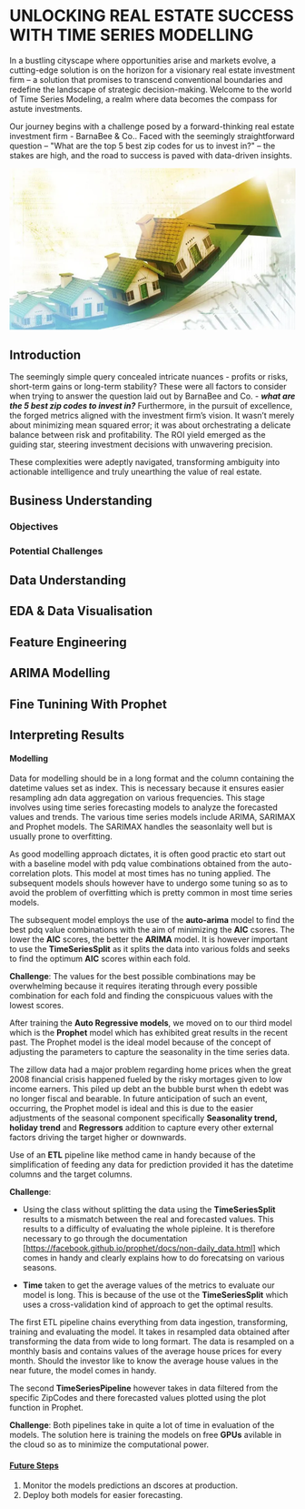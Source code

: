 # **UNLOCKING REAL ESTATE SUCCESS WITH TIME SERIES MODELLING**

In a bustling cityscape where opportunities arise and markets evolve, a cutting-edge solution is on the horizon for a visionary real estate investment firm – a solution that promises to transcend conventional boundaries and redefine the landscape of strategic decision-making. Welcome to the world of Time Series Modeling, a realm where data becomes the compass for astute investments.

Our journey begins with a challenge posed by a forward-thinking real estate investment firm - BarnaBee & Co.. Faced with the seemingly straightforward question – "What are the top 5 best zip codes for us to invest in?" – the stakes are high, and the road to success is paved with data-driven insights.

<div style='text-align:center'>
  <img src='./images/housing_crash.webp' width='800'/>
</div>

## Introduction

The seemingly simple query concealed intricate nuances - profits or risks, short-term gains or long-term stability? These were all factors to consider when trying to answer the question laid out by BarnaBee and Co. - **_what are the 5 best zip codes to invest in?_** Furthermore, in the pursuit of excellence, the forged metrics aligned with the investment firm’s vision. It wasn’t merely about minimizing mean squared error; it was about orchestrating a delicate balance between risk and profitability. The ROI yield emerged as the guiding star, steering investment decisions with unwavering precision.

These complexities were adeptly navigated, transforming ambiguity into actionable intelligence and truly unearthing the value of real estate.

## Business Understanding

### Objectives

### Potential Challenges

## Data Understanding

## EDA & Data Visualisation

## Feature Engineering

## ARIMA Modelling

## Fine Tunining With Prophet

## Interpreting Results
#### Modelling
Data for modelling should be in a long format and the column containing the datetime values set as index. This is necessary because it ensures easier resampling adn data aggregation on various frequencies.
This stage involves using time series forecasting models to analyze the forecasted values and trends. The various time series models include ARIMA, SARIMAX and Prophet models. The SARIMAX handles the seasonlaity well but is usually prone to overfitting. 

As good modelling approach dictates, it is often good practic eto start out with a baseline model with pdq value combinations obtained from the auto-correlation plots. This model at most times has no tuning applied. The subsequent models shouls however have to undergo some tuning so as to avoid the problem of overfitting which is pretty common in most time series models. 

The subsequent model employs the use of the **auto-arima** model to find the best pdq value combinations with the aim of minimizing the **AIC** csores. The lower the **AIC** scores, the better the **ARIMA** model. It is however important to use the **TimeSeriesSplit** as it splits the data into various folds and seeks to find the optimum **AIC** scores within each fold. 

**Challenge**: The values for the best possible combinations may be overwhelming because it requires iterating through every possible combination for each fold and finding the conspicuous values with the lowest scores.

After training the **Auto Regressive models**, we moved on to our third model which is the **Prophet** model which has exhibited great results in the recent past. The Prophet model is the ideal model because of the concept of adjusting the parameters to capture the seasonality in the time series data. 

The zillow data had a major problem regarding home prices when the great 2008 financial crisis happened fueled by the risky mortages given to low income earners. This piled up debt an the bubble burst when th edebt was no longer fiscal and bearable. In future anticipation of such an event, occurring, the Prophet model is ideal and this is due to the easier adjustments of the seasonal component specifically **Seasonality trend, holiday trend** and **Regressors** addition to capture every other external factors driving the target higher or downwards. 

Use of an **ETL** pipeline like method came in handy because of the simplification of feeding any data for prediction provided it has the datetime columns and the target columns. 

**Challenge**: 

* Using the class without splitting the data using the **TimeSeriesSplit** results to a mismatch between the real and forecasted values. This results to a difficulty of evaluating the whole pipleine. It is therefore necessary to go through the documentation [https://facebook.github.io/prophet/docs/non-daily_data.html] which comes in handy and clearly explains how to do forecatsing on various seasons.

* **Time** taken to get the average values of the metrics to evaluate our model is long. This is because of the use ot the **TimeSeriesSplit** which uses a cross-validation kind of approach to get the optimal results. 

The first ETL pipeline chains everything from data ingestion, transforming, training and evaluating the model. It takes in resampled data obtained after transforming the data from wide to long formart. The data is resampled on a monthly basis and contains values of the average house prices for every month. Should the investor like to know the average house values in the near future, the model comes in handy. 

The second **TimeSeriesPipeline** however takes in data filtered from the specific ZipCodes and there forecasted values plotted using the plot function in Prophet. 

**Challenge**: Both pipelines take in quite a lot of time in evaluation of the models. 
The solution here is training the models on free **GPUs** avilable in the cloud so as to minimize the computational power. 

#### <ins>Future Steps</ins>

1. Monitor the models predictions an dscores at production.
2. Deploy both models for easier forecasting.


